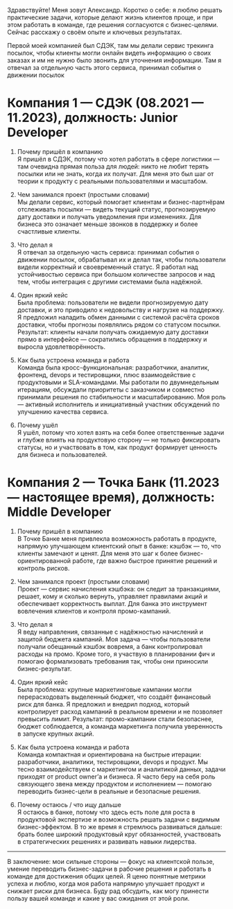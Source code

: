 Здравствуйте! Меня зовут Александр. Коротко о себе: я люблю решать практические задачи, которые делают жизнь клиентов проще, и при этом работать в команде, где решения согласуются с бизнес-целями. Сейчас расскажу о своём опыте и ключевых результатах.

Первой моей компанией был СДЭК, там мы делали сервис трекинга посылок, чтобы клиенты могли онлайн видеть информацию о своих заказах и им не нужно было звонить для уточнения информации. Там я отвечал за отдельную часть этого сервиса, принимал события о движении посылок

# Компания 1 — СДЭК (08.2021 — 11.2023), должность: Junior Developer

1. Почему пришёл в компанию  
    Я пришёл в СДЭК, потому что хотел работать в сфере логистики — там очевидна прямая польза для людей: никто не любит терять посылки или не знать, когда их получат. Для меня это был шаг от теории к продукту с реальными пользователями и масштабом.
    
2. Чем занимался проект (простыми словами)  
    Мы делали сервис, который помогает клиентам и бизнес-партнёрам отслеживать посылки — видеть текущий статус, прогнозируемую дату доставки и получать уведомления при изменениях. Для бизнеса это означает меньше звонков в поддержку и более счастливые клиенты.
    
3. Что делал я  
    Я отвечал за отдельную часть сервиса: принимал события о движении посылок, обрабатывал их и делал так, чтобы пользователи видели корректный и своевременный статус. Я работал над устойчивостью сервиса при большом количестве запросов и над тем, чтобы интеграция с другими системами была надёжной.
    
4. Один яркий кейс  
    Была проблема: пользователи не видели прогнозируемую дату доставки, и это приводило к недовольству и нагрузке на поддержку. Я предложил наладить обмен данными с системой расчёта сроков доставки, чтобы прогнозы появлялись рядом со статусом посылки. Результат: клиенты начали получать ожидаемую дату доставки прямо в интерфейсе — сократились обращения в поддержку и выросла удовлетворённость.
    
5. Как была устроена команда и работа  
    Команда была кросс-функциональная: разработчики, аналитик, фронтенд, devops и тестировщики, плюс взаимодействие с продуктовыми и SLA-командами. Мы работали по двумнедельным итерациям, обсуждали приоритеты с заказчиком и совместно принимали решения по стабильности и масштабированию. Моя роль — активный исполнитель и инициативный участник обсуждений по улучшению качества сервиса.
    
6. Почему ушёл  
    Я ушёл, потому что хотел взять на себя более ответственные задачи и глубже влиять на продуктовую сторону — не только фиксировать статусы, но и участвовать в том, как продукт формирует ценность для бизнеса и пользователей.
    

# Компания 2 — Точка Банк (11.2023 — настоящее время), должность: Middle Developer

1. Почему пришёл в компанию  
    В Точке Банке меня привлекла возможность работать в продукте, напрямую улучшающем клиентский опыт в банке: кэшбэк — то, что клиенты замечают и ценят. Для меня это шаг к более бизнес-ориентированной работе, где важно быстрое принятие решений и контроль рисков.
    
2. Чем занимался проект (простыми словами)  
    Проект — сервис начисления кэшбэка: он следит за транзакциями, решает, кому и сколько вернуть, управляет правилами акций и обеспечивает корректность выплат. Для банка это инструмент вовлечения клиентов и контроля промо-кампаний.
    
3. Что делал я  
    Я веду направления, связанные с надёжностью начислений и защитой бюджета кампаний. Моя задача — чтобы пользователи получали обещанный кэшбэк вовремя, а банк контролировал расходы на промо. Кроме того, я участвую в планировании фич и помогаю формализовать требования так, чтобы они приносили бизнес-результат.
    
4. Один яркий кейс  
    Была проблема: крупные маркетинговые кампании могли перерасходовать выделенный бюджет, что создаёт финансовый риск для банка. Я предложил и внедрил подход, который контролирует расход кампаний в реальном времени и не позволяет превысить лимит. Результат: промо-кампании стали безопаснее, бюджет соблюдается, а команда маркетинга получила уверенность в запуске крупных акций.
    
5. Как была устроена команда и работа  
    Команда компактная и ориентирована на быстрые итерации: разработчики, аналитики, тестировщики, devops и продукт. Мы тесно взаимодействуем с маркетингом и аналитикой данных, задачи приходят от product owner’а и бизнеса. Я часто беру на себя роль связующего звена между продуктом и исполнением — помогаю переводить бизнес-цели в реальные и безопасные решения.
    
6. Почему остаюсь / что ищу дальше  
    Я остаюсь в банке, потому что здесь есть поле для роста в продуктовой экспертизе и возможность решать задачи с видимым бизнес-эффектом. В то же время я стремлюсь развиваться дальше: брать более широкий продуктовый круг обязанностей, участвовать в стратегических решениях и развивать навыки лидерства.
    

---

В заключение: мои сильные стороны — фокус на клиентской пользе, умение переводить бизнес-задачи в рабочие решения и работать в команде для достижения общих целей. Я ценю понятные метрики успеха и люблю, когда моя работа напрямую улучшает продукт и снижает риски для бизнеса. Буду рад обсудить, как могу принести пользу вашей команде и какие у вас ожидания от этой роли.